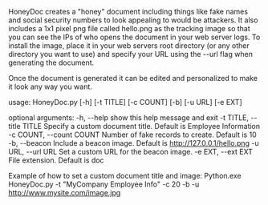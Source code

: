 HoneyDoc creates a "honey" document including things like fake names and social security numbers to look appealing to would be attackers. It also includes a 1x1 pixel png file called hello.png as the tracking image so that you can see the IPs of who opens the document in your web server logs. To install the image, place it in your web servers root directory (or any other directory you want to use) and specify your URL using the --url flag when generating the document. 

Once the document is generated it can be edited and personalized to make it look any way you want.

usage: HoneyDoc.py [-h] [-t TITLE] [-c COUNT] [-b] [-u URL] [-e EXT]

optional arguments:
  -h, --help            show this help message and exit
  -t TITLE, --title TITLE
                        Specify a custom document title. Default is Employee
                        Information
  -c COUNT, --count COUNT
                        Number of fake records to create. Default is 10
  -b, --beacon          Include a beacon image. Default is
                        http://127.0.0.1/hello.png
  -u URL, --url URL     Set a custom URL for the beacon image.
  -e EXT, --ext EXT     File extension. Default is doc


Example of how to set a custom document title and image:
Python.exe HoneyDoc.py -t "MyCompany Employee Info" -c 20 -b -u http://www.mysite.com/image.jpg